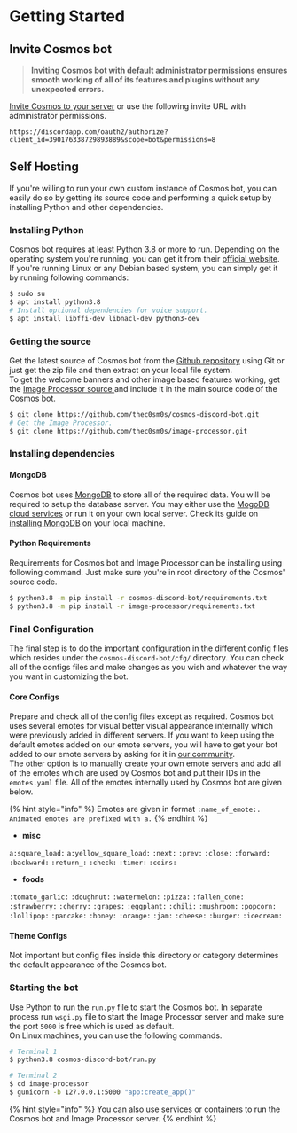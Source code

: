 # Getting Started

## Invite Cosmos bot

> **Inviting Cosmos bot with default administrator permissions ensures smooth working of all of its features and plugins without any unexpected errors.**

[Invite Cosmos to your server](https://discordapp.com/oauth2/authorize?client_id=390176338729893889&scope=bot&permissions=8) or use the following invite URL with administrator permissions.

`https://discordapp.com/oauth2/authorize?client_id=390176338729893889&scope=bot&permissions=8`

## Self Hosting

If you're willing to run your own custom instance of Cosmos bot, you can easily do so by getting its source code and performing a quick setup by installing Python and other dependencies.

### Installing Python

Cosmos bot requires at least Python 3.8 or more to run. Depending on the operating system you're running, you can get it from their [official website](https://www.python.org/downloads/).  
If you're running Linux or any Debian based system, you can simply get it by running following commands:

```bash
$ sudo su
$ apt install python3.8
# Install optional dependencies for voice support.
$ apt install libffi-dev libnacl-dev python3-dev
```

### Getting the source

Get the latest source of Cosmos bot from the [Github repository](https://github.com/thec0sm0s/cosmos-discord-bot.git) using Git or just get the zip file and then extract on your local file system.  
To get the welcome banners and other image based features working, get the [Image Processor source ](https://github.com/thec0sm0s/image-processor.git)and include it in the main source code of the Cosmos bot.

```bash
$ git clone https://github.com/thec0sm0s/cosmos-discord-bot.git
# Get the Image Processor.
$ git clone https://github.com/thec0sm0s/image-processor.git
```

### Installing dependencies

#### MongoDB

Cosmos bot uses [MongoDB](https://www.mongodb.com/) to store all of the required data. You will be required to setup the database server. You may either use the [MogoDB cloud services](https://www.mongodb.com/cloud/atlas) or run it on your own local server. Check its guide on [installing MongoDB](https://docs.mongodb.com/manual/installation/) on your local machine.

#### Python Requirements

Requirements for Cosmos bot and Image Processor can be installing using following command. Just make sure you're in root directory of the Cosmos' source code.

```bash
$ python3.8 -m pip install -r cosmos-discord-bot/requirements.txt
$ python3.8 -m pip install -r image-processor/requirements.txt
```

### Final Configuration

The final step is to do the important configuration in the different config files which resides under the `cosmos-discord-bot/cfg/` directory. You can check all of the configs files and make changes as you wish and whatever the way you want in customizing the bot.

#### Core Configs

Prepare and check all of the config files except as required. Cosmos bot uses several emotes for visual better visual appearance internally which were previously added in different servers. If you want to keep using the default emotes added on our emote servers, you will have to get your bot added to our emote servers by asking for it in [our community](https://discord.gg/7CrQEyP).  
The other option is to manually create your own emote servers and add all of the emotes which are used by Cosmos bot and put their IDs in the `emotes.yaml` file. All of the emotes internally used by Cosmos bot are given below.

{% hint style="info" %}
Emotes are given in format `:name_of_emote:. Animated emotes are prefixed with a.`
{% endhint %}

* **misc**

`a:square_load:` `a:yellow_square_load:` `:next:` `:prev:` `:close:` `:forward:` `:backward:` `:return_:` `:check:` `:timer:` `:coins:`

* **foods**

`:tomato_garlic:` `:doughnut:` `:watermelon:` `:pizza:` `:fallen_cone:` `:strawberry:` `:cherry:` `:grapes:` `:eggplant:` `:chili:` `:mushroom:` `:popcorn:` `:lollipop:` `:pancake:` `:honey:` `:orange:` `:jam:` `:cheese:` `:burger:` `:icecream:`

#### Theme Configs

Not important but config files inside this directory or category determines the default appearance of the Cosmos bot.

### Starting the bot

Use Python to run the `run.py` file to start the Cosmos bot. In separate process run `wsgi.py` file to start the Image Processor server and make sure the port `5000` is free which is used as default.  
On Linux machines, you can use the following commands.

```bash
# Terminal 1
$ python3.8 cosmos-discord-bot/run.py
```

```bash
# Terminal 2
$ cd image-processor
$ gunicorn -b 127.0.0.1:5000 "app:create_app()"
```

{% hint style="info" %}
You can also use services or containers to run the Cosmos bot and Image Processor server.
{% endhint %}

